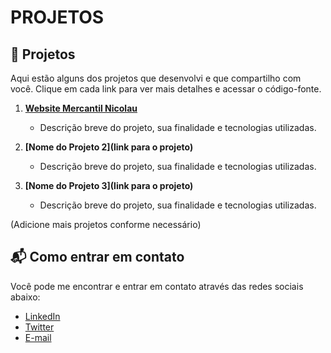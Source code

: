 # PROJETOS
## 📂 Projetos

Aqui estão alguns dos projetos que desenvolvi e que compartilho com você. Clique em cada link para ver mais detalhes e acessar o código-fonte.

1. **[Website Mercantil Nicolau](https://caiocarvalho14.github.io/MERCANTIL-NICOLAU/)**
   - Descrição breve do projeto, sua finalidade e tecnologias utilizadas.
   
2. **[Nome do Projeto 2](link para o projeto)**
   - Descrição breve do projeto, sua finalidade e tecnologias utilizadas.

3. **[Nome do Projeto 3](link para o projeto)**
   - Descrição breve do projeto, sua finalidade e tecnologias utilizadas.

(Adicione mais projetos conforme necessário)

## 📬 Como entrar em contato

Você pode me encontrar e entrar em contato através das redes sociais abaixo:

- [LinkedIn](seulinkedin)
- [Twitter](seutwitter)
- [E-mail](seuemail)

